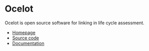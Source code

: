 # Ocelot

Ocelot is open source software for linking in life cycle assessment.

* [Homepage](https://ocelot.space)
* [Source code](https://github.com/OcelotProject/Ocelot)
* [Documentation](https://docs.ocelot.space/)
